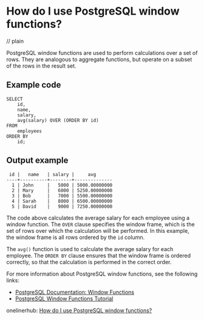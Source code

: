# How do I use PostgreSQL window functions?
// plain

PostgreSQL window functions are used to perform calculations over a set of rows. They are analogous to aggregate functions, but operate on a subset of the rows in the result set.

## Example code

```
SELECT
    id,
    name,
    salary,
    avg(salary) OVER (ORDER BY id)
FROM
    employees
ORDER BY
    id;
```

## Output example

```
 id |   name   | salary |     avg
----+----------+--------+--------------
  1 | John     |   5000 | 5000.00000000
  2 | Mary     |   6000 | 5250.00000000
  3 | Bob      |   7000 | 5500.00000000
  4 | Sarah    |   8000 | 6500.00000000
  5 | David    |   9000 | 7250.00000000
```

The code above calculates the average salary for each employee using a window function. The `OVER` clause specifies the window frame, which is the set of rows over which the calculation will be performed. In this example, the window frame is all rows ordered by the `id` column.

The `avg()` function is used to calculate the average salary for each employee. The `ORDER BY` clause ensures that the window frame is ordered correctly, so that the calculation is performed in the correct order.

For more information about PostgreSQL window functions, see the following links:

- [PostgreSQL Documentation: Window Functions](https://www.postgresql.org/docs/current/tutorial-window.html)
- [PostgreSQL Window Functions Tutorial](https://www.postgresqltutorial.com/postgresql-window-functions/)

onelinerhub: [How do I use PostgreSQL window functions?](https://onelinerhub.com/postgresql/how-do-i-use-postgresql-window-functions)